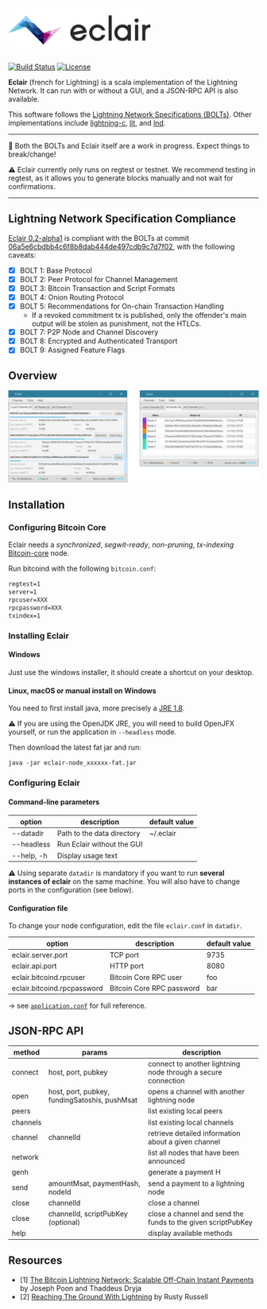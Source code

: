 ![Eclair Logo](.readme/logo.png)

[![Build Status](https://travis-ci.org/ACINQ/eclair.svg?branch=master)](https://travis-ci.org/ACINQ/eclair)
[![License](https://img.shields.io/badge/license-Apache%202.0-blue.svg)](LICENSE)

**Eclair** (french for Lightning) is a scala implementation of the Lightning Network. It can run with or without a GUI, and a JSON-RPC API is also available.

This software follows the [Lightning Network Specifications (BOLTs)](https://github.com/lightningnetwork/lightning-rfc). Other implementations include [lightning-c], [lit], and [lnd].
 
 ---
 
 :construction: Both the BOLTs and Eclair itself are a work in progress. Expect things to break/change!
 
 :warning: Eclair currently only runs on regtest or testnet. We recommend testing in regtest, as it allows you to generate blocks manually and not wait for confirmations.

---

## Lightning Network Specification Compliance
[Eclair 0.2-alpha1](https://github.com/ACINQ/eclair/releases/tag/v0.2-alpha1) is compliant with the BOLTs at commit [06a5e6cbdbb4c6f8b8dab444de497cdb9c7d7f02](https://github.com/lightningnetwork/lightning-rfc/commit/06a5e6cbdbb4c6f8b8dab444de497cdb9c7d7f02), with the following caveats:

  - [X] BOLT 1: Base Protocol
  - [X] BOLT 2: Peer Protocol for Channel Management
  - [X] BOLT 3: Bitcoin Transaction and Script Formats
  - [X] BOLT 4: Onion Routing Protocol
  - [X] BOLT 5: Recommendations for On-chain Transaction Handling
    * If a revoked commitment tx is published, only the offender's main output will be stolen as punishment, not the HTLCs.
  - [X] BOLT 7: P2P Node and Channel Discovery
  - [X] BOLT 8: Encrypted and Authenticated Transport
  - [X] BOLT 9: Assigned Feature Flags

## Overview

![Eclair Demo](.readme/screen-1.png)

## Installation

### Configuring Bitcoin Core

Eclair needs a _synchronized_, _segwit-ready_, _non-pruning_, _tx-indexing_ [Bitcoin-core](https://github.com/bitcoin/bitcoin) node.

Run bitcoind with the following `bitcoin.conf`:
```
regtest=1
server=1
rpcuser=XXX
rpcpassword=XXX
txindex=1
```

### Installing Eclair

#### Windows

Just use the windows installer, it should create a shortcut on your desktop.

#### Linux, macOS or manual install on Windows

You need to first install java, more precisely a [JRE 1.8](http://www.oracle.com/technetwork/java/javase/downloads/jre8-downloads-2133155.html).

 :warning: If you are using the OpenJDK JRE, you will need to build OpenJFX yourself, or run the application in `--headless` mode.

Then download the latest fat jar and run:
```shell
java -jar eclair-node_xxxxxx-fat.jar
```

### Configuring Eclair

#### Command-line parameters

option         | description                     | default value
---------------|---------------------------------|--------------
--datadir      | Path to the data directory      | ~/.eclair
--headless     | Run Eclair without the GUI      |
--help, -h     | Display usage text              |


:warning: Using separate `datadir` is mandatory if you want to run **several instances of eclair** on the same machine. You will also have to change ports in the configuration (see below).

#### Configuration file

To change your node configuration, edit the file `eclair.conf` in `datadir`.

option                       | description               | default value
-----------------------------|---------------------------|--------------
 eclair.server.port          | TCP port                  | 9735
 eclair.api.port             | HTTP port                 | 8080
 eclair.bitcoind.rpcuser     | Bitcoin Core RPC user     | foo
 eclair.bitcoind.rpcpassword | Bitcoin Core RPC password | bar

&rarr; see [`application.conf`](eclair-node/src/main/resources/application.conf) for full reference.

## JSON-RPC API

 method       |  params                                       | description
 -------------|-----------------------------------------------|-----------------------------------------------------------
  connect     | host, port, pubkey                            | connect to another lightning node through a secure connection
  open        | host, port, pubkey, fundingSatoshis, pushMsat | opens a channel with another lightning node
  peers       |                                               | list existing local peers
  channels    |                                               | list existing local channels
  channel     | channelId                                     | retrieve detailed information about a given channel
  network     |                                               | list all nodes that have been announced
  genh        |                                               | generate a payment H
  send        | amountMsat, paymentHash, nodeId               | send a payment to a lightning node
  close       | channelId                                     | close a channel
  close       | channelId, scriptPubKey (optional)            | close a channel and send the funds to the given scriptPubKey
  help        |                                               | display available methods

## Resources
- [1]  [The Bitcoin Lightning Network: Scalable Off-Chain Instant Payments](https://lightning.network/lightning-network-paper.pdf) by Joseph Poon and Thaddeus Dryja
- [2]  [Reaching The Ground With Lightning](https://github.com/ElementsProject/lightning/raw/master/doc/deployable-lightning.pdf) by Rusty Russell

[Amiko-Pay]: https://github.com/cornwarecjp/amiko-pay
[lightning-c]: https://github.com/ElementsProject/lightning
[lnd]: https://github.com/LightningNetwork/lnd
[lit]: https://github.com/mit-dci/lit
[Thunder]: https://github.com/blockchain/thunder


